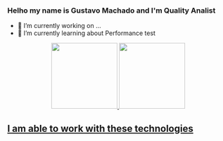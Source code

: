 ### Helho my name is Gustavo Machado and I'm Quality Analist

- 🔭 I’m currently working on ...
- 🌱 I’m currently learning about Performance test

<div align="center">
  <a href="https://github.com/gesmachado">
  <img height="150em" src="https://github-readme-stats-sigma-five.vercel.app/api?username=gesmachado&show_icons=true&theme=dracula&include_all_commits=true&count_private=true"/>
  <img height="150em" src="https://github-readme-stats-sigma-five.vercel.app/api/top-langs/?username=gesmachado&layout=compact&langs_count=7&theme=dracula"/>
</div>
  
## I am able to work with these technologies  

  
 
